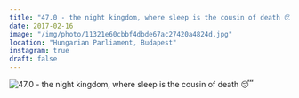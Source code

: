 ```yaml
---
title: "47.0 - the night kingdom, where sleep is the cousin of death 😴"
date: 2017-02-16
image: "/img/photo/11321e60cbbf4dbde67ac27420a4824d.jpg"
location: "Hungarian Parliament, Budapest"
instagram: true
draft: false
---
```


![47.0 - the night kingdom, where sleep is the cousin of death 😴](/img/photo/11321e60cbbf4dbde67ac27420a4824d.jpg)

